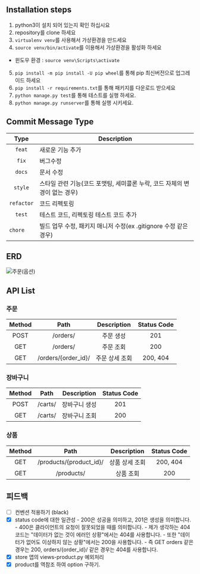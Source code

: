 ## Installation steps

1. python3이 설치 되어 있는지 확인 하십시요
2. repository를 clone 하세요
3. `virtualenv venv`를 사용해서 가상환경을 만드세요
4. `source venv/bin/activate`를 이용해서 가상환경을 활성화 하세요

- 윈도우 환경 : `source venv\Scripts\activate`

5. `pip install -m pip install -U pip wheel`를 통해 pip 최신버전으로 업그레이드 하세요
6. `pip install -r requirements.txt`를 통해 패키지를 다운로드 받으세요
7. `python manage.py test`를 통해 테스트를 실행 하세요.
8. `python manage.py runserver`를 통해 실행 시키세요.

## Commit Message Type

|    Type    | Description                                                                |
| :--------: | -------------------------------------------------------------------------- |
|   `feat`   | 새로운 기능 추가                                                           |
|   `fix`    | 버그수정                                                                   |
|   `docs`   | 문서 수정                                                                  |
|  `style`   | 스타일 관련 기능(코드 포맷팅, 세미콜론 누락, 코드 자체의 변경이 없는 경우) |
| `refactor` | 코드 리펙토링                                                              |
|   `test`   | 테스트 코드, 리펙토링 테스트 코드 추가                                     |
| `chore   ` | 빌드 업무 수정, 패키지 매니저 수정(ex .gitignore 수정 같은 경우)           |

## ERD

![주문(옵션)](https://user-images.githubusercontent.com/22442843/212725276-e0801e9b-6605-4b18-b1d7-3e85e3054bd9.png)

## API List

### 주문

| Method |        Path         |  Description   | Status Code |
| :----: | :-----------------: | :------------: | :---------: |
|  POST  |      /orders/       |   주문 생성    |     201     |
|  GET   |      /orders/       |   주문 조회    |     200     |
|  GET   | /orders/{order_id}/ | 주문 상세 조회 |  200, 404   |

### 장바구니

| Method |  Path   |  Description  | Status Code |
| :----: | :-----: | :-----------: | :---------: |
|  POST  | /carts/ | 장바구니 생성 |     201     |
|  GET   | /carts/ | 장바구니 조회 |     200     |

### 상품

| Method |          Path           |  Description   | Status Code |
| :----: | :---------------------: | :------------: | :---------: |
|  GET   | /products/{product_id}/ | 상품 상세 조회 |  200, 404   |
|  GET   |       /products/        |   상품 조회    |     200     |

## 피드백

- [ ] 컨벤션 적용하기 (black)
- [x] status code에 대한 일관성 - 200은 성공을 의미하고, 201은 생성을 의미합니다. - 400은 클라이언트의 요청이 잘못되었을 때를 의미합니다. - 제가 생각하는 404코드는 "데이터가 없는 것이 에러인 상황"에서는 404를 사용합니다. - 또한 "데이터가 없어도 이상하지 않는 상황"에서는 200을 사용합니다. - 즉 GET orders 같은 경우는 200, orders/{order_id}/ 같은 경우는 404를 사용합니다.
- [x] store 앱의 views-product.py 예외처리
- [x] product를 역참조 하여 option 구하기.
